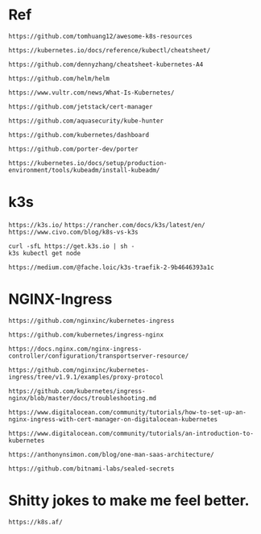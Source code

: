 # Ref

`https://github.com/tomhuang12/awesome-k8s-resources`

`https://kubernetes.io/docs/reference/kubectl/cheatsheet/`

`https://github.com/dennyzhang/cheatsheet-kubernetes-A4`

`https://github.com/helm/helm`

`https://www.vultr.com/news/What-Is-Kubernetes/`

`https://github.com/jetstack/cert-manager`

`https://github.com/aquasecurity/kube-hunter`

`https://github.com/kubernetes/dashboard`

`https://github.com/porter-dev/porter`

`https://kubernetes.io/docs/setup/production-environment/tools/kubeadm/install-kubeadm/`


# k3s
`https://k3s.io/`
`https://rancher.com/docs/k3s/latest/en/`
`https://www.civo.com/blog/k8s-vs-k3s`
```
curl -sfL https://get.k3s.io | sh -
k3s kubectl get node
```

`https://medium.com/@fache.loic/k3s-traefik-2-9b4646393a1c`

# NGINX-Ingress

`https://github.com/nginxinc/kubernetes-ingress`

`https://github.com/kubernetes/ingress-nginx`

`https://docs.nginx.com/nginx-ingress-controller/configuration/transportserver-resource/`

`https://github.com/nginxinc/kubernetes-ingress/tree/v1.9.1/examples/proxy-protocol`

`https://github.com/kubernetes/ingress-nginx/blob/master/docs/troubleshooting.md`

`https://www.digitalocean.com/community/tutorials/how-to-set-up-an-nginx-ingress-with-cert-manager-on-digitalocean-kubernetes`

`https://www.digitalocean.com/community/tutorials/an-introduction-to-kubernetes`

`https://anthonynsimon.com/blog/one-man-saas-architecture/`

`https://github.com/bitnami-labs/sealed-secrets`

# Shitty jokes to make me feel better.

`https://k8s.af/`
